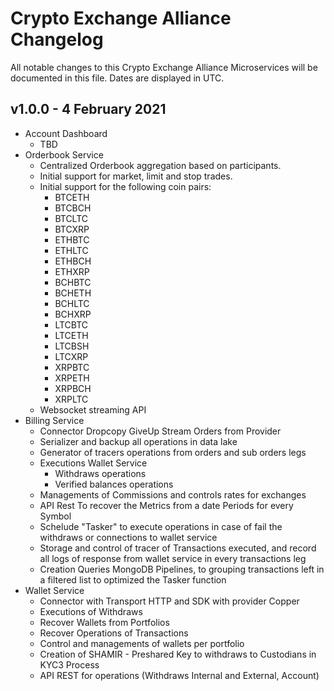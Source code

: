 # Crypto Exchange Alliance Changelog

All notable changes to this Crypto Exchange Alliance Microservices will be documented in this file. Dates are displayed in UTC.

## v1.0.0 - 4 February 2021

* Account Dashboard
    - TBD
* Orderbook Service
    - Centralized Orderbook aggregation based on participants.
    - Initial support for market, limit and stop trades.
    - Initial support for the following coin pairs:
        - BTCETH
        - BTCBCH
        - BTCLTC
        - BTCXRP
        - ETHBTC
        - ETHLTC
        - ETHBCH
        - ETHXRP
        - BCHBTC
        - BCHETH
        - BCHLTC
        - BCHXRP
        - LTCBTC
        - LTCETH
        - LTCBSH
        - LTCXRP
        - XRPBTC
        - XRPETH
        - XRPBCH
        - XRPLTC
    - Websocket streaming API
* Billing Service 
    - Connector Dropcopy GiveUp Stream Orders from Provider
    - Serializer and backup all operations in data lake 
    - Generator of tracers operations from orders and sub orders legs
    - Executions  Wallet Service
        - Withdraws operations                
        - Verified balances operations               
    - Managements of Commissions and controls rates for exchanges
    - API Rest To recover the Metrics from a date Periods for every Symbol
    - Schelude "Tasker" to execute operations in case of fail the withdraws or connections to wallet service
    - Storage and control of tracer of Transactions executed, and record all logs of response from wallet service in every transactions leg
    - Creation Queries MongoDB Pipelines, to grouping transactions left in a filtered list to optimized the Tasker function                
* Wallet Service
    - Connector with Transport HTTP and SDK with provider Copper
    - Executions of Withdraws
    - Recover Wallets from Portfolios
    - Recover Operations of Transactions
    - Control and managements of wallets per portfolio
    - Creation of SHAMIR - Preshared Key to withdraws to Custodians in KYC3 Process
    - API REST for operations (Withdraws Internal and External, Account)